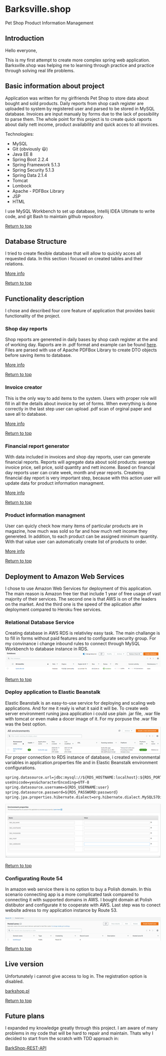 # Barksville.shop
Pet Shop Product Information Management

## Introduction

Hello everyone,

This is my first attempt to create more complex spring web application. Barksville.shop was helping me to learning through practice and practice through solving real life problems. 

## Basic information about project
Application was written for my girlfriends Pet Shop to store data about bought and sold products. Daily reports from shop cash register are uploaded to system by registered user and parsed to be stored in MySQL database. Invoices are input manualy by forms due to the lack of possibility to parse them. The whole point for this project is to create quick raports about daily nett income, product availability and quick acces to all invoices.

Technologies:
- MySQL
- Git (obviously :smiley:)
- Java EE 8
- Spring Boot 2.2.4
- Spring Framework 5.1.3
- Spring Security 5.1.3
- Spring Data 2.1.4
- Tomcat
- Lombock
- Apache - PDFBox Library
- JSP
- HTML

I use MySQL Workbench to set up database, Intellij IDEA Ultimate to write code, and git Bash to maintain github repository.

[Return to top](#Barksville.shop)
## Database Structure

I tried to create flexible database that will allow to quickly acces all requested data. In this section i focused on created tables and their relations.

[More info](Sections/Section%201/DB%20schema.md)

[Return to top](#Barksville.shop)
## Functionality description
I chose and described four core feature of application that provides basic functionality of the project.

### Shop day reports

Shop reports are genereted in daily bases by shop cash register at the and of working day. Raports are in .pdf format and example can be found [here](Sections/Section%202/20-09-2019.pdf). Files are parsed with use of Apache PDFBox Library to create DTO objects before saving items to database.

[More info](Sections/Section%202/Shop%20Reports.md)

[Return to top](#Barksville.shop)

### Invoice creator

This is the only way to add items to the system. Users with proper role will fill in all the details about invoice by set of forms. When everything is done correctly in the last step user can upload .pdf scan of orginal paper and save all to database.

[More info](Sections/Section%202/Invoice%20Creator.md)

[Return to top](#Barksville.shop)

### Financial report generator

With data included in invoices and shop day reports, user can generate financial reports. Reports will agregate data about sold products: average invoice price, sell price, sold quantity and nett income. Based on financial day reports user can crate week, month and year reports. Createing financial day report is very important step, because with this action user will update data for product information managment. 

[More info](Sections/Section%202/Report%20Generator.md)

[Return to top](#Barksville.shop)
### Product information managment

User can quicly check how many items of particular products are in magazine, how much was sold so far and how much nett income they genereted. In addition, to each product can be assigned minimum quantity. With that value user can automatically create list of products to order.

[More info](Sections/Section%202/PIM.md)

[Return to top](#Barksville.shop)
## Deployment to Amazon Web Services
I chose to use Amazon Web Services for deployment of this application. The main reason is Amazon free tier that include 1 year of free usage of vast majority of their services. The second one is that AWS is on of the leaders on the market. And the third one is the speed of the aplication after deployment compared to Heroku free services. 

### Relational Database Service
Creating database in AWS RDS is relativley easy task. The main challange is to fill in forms without paid features and to configurate security group. For my convinance i change inbound rules to connect through MySQL Workbench to database instance in RDS.
![DB Diagram](Sections/Section%203/RDS.png)

[Return to top](#Barksville.shop)
### Deploy application to Elastic Beanstalk
Elastic Beanstalk is an easy-to-use service for deploying and scaling web applications. And for me it realy is what it said it will be. To create web server environment runing java application i could use plain .jar file, .war file with tomcat or even make a docer image of it. For my porpuse the .war file was the best option. 
![DB Diagram](Sections/Section%203/BarksvilleApp.png)
For proper connection to RDS instance of database, i created environmental variables in application.properties file and in Elastic Beanstalk environment configurations.

```properties
spring.datasource.url=jdbc:mysql://${RDS_HOSTNAME:localhost}:${RDS_PORT:3306}/${RDS_DB_NAME:todos}?useUnicode=yes&characterEncoding=UTF-8
spring.datasource.username=${RDS_USERNAME:user}
spring.datasource.password=${RDS_PASSWORD:password}
spring.jpa.properties.hibernate.dialect=org.hibernate.dialect.MySQL57Dialect
```
![DB Diagram](Sections/Section%203/Variables.png)

[Return to top](#Barksville.shop)
### Configurating Route 54
In amazon web service there is no option to buy a Polish domain. In this scenario connecting app is a more complicated task compared to connecting it with supported domains in AWS. I bought domain at Polish distibutor and configurate it to cooperate with AWS. Last step was to conect website adress to my application instance by Route 53.

![DB Diagram](Sections/Section%203/Route%2053.png)

[Return to top](#Barksville.shop)
## Live version

Unfortunately i cannot give access to log in. The registration option is disabled.

[barkshop.pl](http://www.barkshop.pl/)

[Return to top](#Barksville.shop)

## Future plans

I expanded my knowledge greatly through this project. I am aware of many problems in my code that will be hard to repair and maintain. Thats why I decided to start from the scratch with TDD approach in:

 [BarkShop-REST-API](https://github.com/mgrtomaszzurawski/BarkShop-REST-API)
